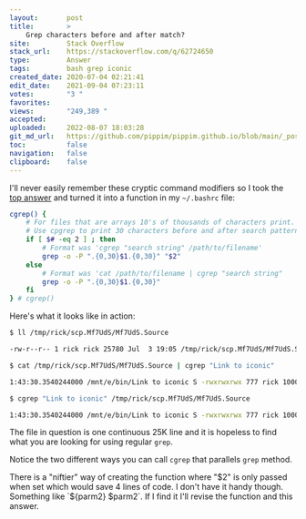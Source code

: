 ```yaml
---
layout:       post
title:        >
    Grep characters before and after match?
site:         Stack Overflow
stack_url:    https://stackoverflow.com/q/62724650
type:         Answer
tags:         bash grep iconic
created_date: 2020-07-04 02:21:41
edit_date:    2021-09-04 07:23:11
votes:        "3 "
favorites:    
views:        "249,389 "
accepted:     
uploaded:     2022-08-07 18:03:28
git_md_url:   https://github.com/pippim/pippim.github.io/blob/main/_posts/2020/2020-07-04-Grep-characters-before-and-after-match_.md
toc:          false
navigation:   false
clipboard:    false
---
```


I'll never easily remember these cryptic command modifiers so I took the [top answer](https://stackoverflow.com/a/8101776/6929343) and turned it into a function in my `~/.bashrc` file:



``` bash
cgrep() {
    # For files that are arrays 10's of thousands of characters print.
    # Use cpgrep to print 30 characters before and after search pattern.
    if [ $# -eq 2 ] ; then
        # Format was 'cgrep "search string" /path/to/filename'
        grep -o -P ".{0,30}$1.{0,30}" "$2"
    else
        # Format was 'cat /path/to/filename | cgrep "search string"
        grep -o -P ".{0,30}$1.{0,30}"
    fi
} # cgrep()
```

Here's what it looks like in action:

``` bash
$ ll /tmp/rick/scp.Mf7UdS/Mf7UdS.Source

-rw-r--r-- 1 rick rick 25780 Jul  3 19:05 /tmp/rick/scp.Mf7UdS/Mf7UdS.Source

$ cat /tmp/rick/scp.Mf7UdS/Mf7UdS.Source | cgrep "Link to iconic"

1:43:30.3540244000 /mnt/e/bin/Link to iconic S -rwxrwxrwx 777 rick 1000 ri

$ cgrep "Link to iconic" /tmp/rick/scp.Mf7UdS/Mf7UdS.Source

1:43:30.3540244000 /mnt/e/bin/Link to iconic S -rwxrwxrwx 777 rick 1000 ri

```

The file in question is one continuous 25K line and it is hopeless to find what you are looking for using regular `grep`.

Notice the two different ways you can call `cgrep` that parallels `grep` method.

There is a "niftier" way of creating the function where "$2" is only passed when set which would save 4 lines of code. I don't have it handy though. Something like `${parm2} $parm2`. If I find it I'll revise the function and this answer.
